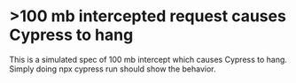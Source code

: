 # >100 mb intercepted request causes Cypress to hang

This is a simulated spec of 100 mb intercept which causes Cypress to hang. Simply doing npx cypress run should show the behavior.
